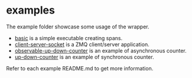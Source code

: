 # examples

The example folder showcase some usage of the wrapper.

- [basic](./basic) is a simple executable creating spans.
- [client-server-socket](./client-server-socket) is a ZMQ client/server application.
- [observable-up-down-counter](./observable-up-down-counter) is an example of asynchronous counter.
- [up-down-counter](./up-down-counter) is an example of synchronous counter.

Refer to each example README.md to get more information.
